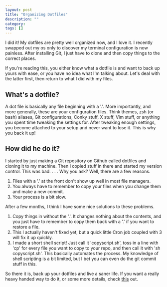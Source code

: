 ```yaml
---
layout: post
title: "Organizing Dotfiles"
description: ""
category: 
tags: []
---
```


I did it!  My dotfiles are pretty well organized now, and I love it.  I recently
swapped out my os only to discover my terminal configuration is now painless.
After installing Git, I just have to clone and then copy things to the correct
places. 

If you're reading this, you either know what a dotfile is and want to back up
yours with ease, or you have no idea what I'm talking about.  Let's deal with 
the latter first, then return to what I did with my files.

## What's a dotfile? ##
A dot file is basically any file beginning with a '.'.  More importantly, and
more generally, these are your configuration files.  Think themes, zsh (or bash)
aliases, Git configurations, Conky stuff, X stuff, Vim stuff, or anything you spent 
time tweaking the settings for.  After tweaking enough settings, you become
attached to your setup and never want to lose it.  This is why you back it up!

## How did he do it? ##
I started by just making a Git repository on Github called dotfiles and cloning
it to my machine.  Then I copied stuff in there and started my version control.
This was bad. . . .  Why you ask?  Well, there are a few reasons.
<ol>
<li>Files with a '.' at the front don't show up well in most file managers.</li>
<li>You always have to remember to copy your files when you change them and make 
a new commit. </li>
<li>Your process is a bit slow.</li>
</ol>

After a few months, I think I have some nice solutions to these problems.
<ol>
<li>Copy things in without the '.'.  It changes nothing about the contents, and 
you just have to remember to copy them back with a '.' if you want to restore 
a file.</li>
<li>This I actually haven't fixed yet, but a quick little Cron job coupled with 
3 will fix it up quickly.</li>
<li>I made a short shell script!  Just call it 'copyscript.sh', toss in a line 
with 'cp' for every file you want to copy to your repo, and then call it with 
'sh copyscript.sh'.  This basically automates the process.  My knowledge of 
shell scripting is a bit limited, but I bet you can even do the git commit 
stuff in this.</li>
</ol>

So there it is, back up your dotfiles and live a saner life.  If you want a 
really heavy handed way to do it, or some more details, check [this](http://www.ipreferjim.com/2012/01/dotfiles-backup-using-github/) out.

